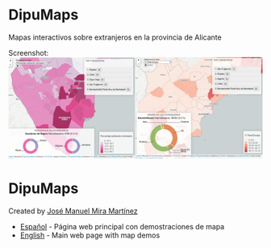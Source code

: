 # DipuMaps

Mapas interactivos sobre extranjeros en la provincia de Alicante

Screenshot:
![alt text](https://raw.githubusercontent.com/josemamira/dipumaps/gh-pages/images/portada.png "Foreigners interactive maps")

DipuMaps
=============

Created by [José Manuel Mira Martínez](https://github.com/josemamira/)

* [Español](https://josemamira.github.io/dipumaps/index-es.html) - Página web principal con demostraciones de mapa
* [English](https://josemamira.github.io/dipumaps/index.html) - Main web page with map demos
